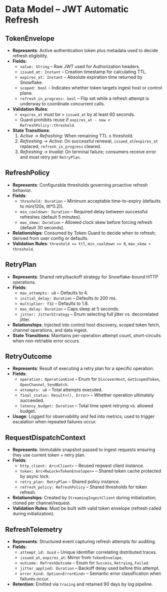 # Data Model – JWT Automatic Refresh

## TokenEnvelope
- **Represents**: Active authentication token plus metadata used to decide refresh eligibility.
- **Fields**:
  - `value: String` – Raw JWT used for Authorization headers.
  - `issued_at: Instant` – Creation timestamp for calculating TTL.
  - `expires_at: Instant` – Absolute expiration time returned by Snowflake.
  - `scoped: bool` – Indicates whether token targets ingest host or control plane.
  - `refresh_in_progress: bool` – Flip set while a refresh attempt is underway to coordinate concurrent calls.
- **Validation Rules**:
  - `expires_at` must be > `issued_at` by at least 60 seconds.
  - Guard prohibits reuse if `expires_at - now < RefreshPolicy::threshold`.
- **State Transitions**:
  1. *Active → Refreshing*: When remaining TTL ≤ threshold.
  2. *Refreshing → Active*: On successful renewal, `issued_at`/`expires_at` replaced, `refresh_in_progress` cleared.
  3. *Refreshing → Invalid*: On terminal failure; consumers receive error and must retry per `RetryPlan`.

## RefreshPolicy
- **Represents**: Configurable thresholds governing proactive refresh behavior.
- **Fields**:
  - `threshold: Duration` – Minimum acceptable time-to-expiry (defaults to min(120s, ttl*0.2)).
  - `min_cooldown: Duration` – Required delay between successful refreshes (default 5 minutes).
  - `max_skew: Duration` – Allowed clock skew before forcing refresh (default 30 seconds).
- **Relationships**: Consumed by Token Guard to decide when to refresh; derived from user config or defaults.
- **Validation Rules**: `threshold <= ttl`, `min_cooldown >= 0`, `max_skew < threshold`.

## RetryPlan
- **Represents**: Shared retry/backoff strategy for Snowflake-bound HTTP operations.
- **Fields**:
  - `max_attempts: u8` – Defaults to 4.
  - `initial_delay: Duration` – Defaults to 200 ms.
  - `multiplier: f32` – Defaults to 1.8.
  - `max_delay: Duration` – Caps sleep at 5 seconds.
  - `jitter: JitterStrategy` – Enum selecting full jitter vs. decorrelated jitter.
- **Relationships**: Injected into control host discovery, scoped token fetch, channel operations, and data ingest.
- **State Transitions**: Maintains per-operation attempt count, short-circuits when non-retriable error occurs.

## RetryOutcome
- **Represents**: Result of executing a retry plan for a specific operation.
- **Fields**:
  - `operation: OperationKind` – Enum for `DiscoverHost`, `GetScopedToken`, `OpenChannel`, `SendBatch`.
  - `attempts: u8` – Total attempts executed.
  - `final_status: Result<(), Error>` – Whether operation ultimately succeeded.
  - `latency_budget: Duration` – Total time spent retrying vs. allowed budget.
- **Usage**: Logged for observability and fed into metrics; used to trigger escalation when repeated failures occur.

## RequestDispatchContext
- **Represents**: Immutable snapshot passed to ingest requests ensuring they use current token + retry plan.
- **Fields**:
  - `http_client: Arc<Client>` – Reused reqwest client instance.
  - `token: Arc<RwLock<TokenEnvelope>>` – Shared token cache protected by async lock.
  - `retry_plan: RetryPlan` – Shared policy instance.
  - `refresh_policy: RefreshPolicy` – Shared thresholds for token refresh.
- **Relationships**: Created by `StreamingIngestClient` during initialization; cloned per channel/request.
- **Validation Rules**: Must be built with valid token envelope (refresh called during initialization).

## RefreshTelemetry
- **Represents**: Structured event capturing refresh attempts for auditing.
- **Fields**:
  - `attempt_id: Uuid` – Unique identifier correlating distributed traces.
  - `issued_at`, `expires_at`: Mirror from `TokenEnvelope`.
  - `outcome: RefreshOutcome` – Enum for `Success`, `Retrying`, `Failed`.
  - `jitter_applied: Duration` – Backoff delay used before this attempt.
  - `error_kind: Option<ErrorKind>` – Semantic error classification when failures occur.
- **Retention**: Emitted via `tracing` and retained 90 days by log pipeline.
